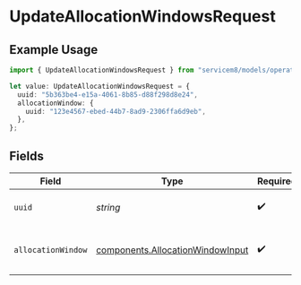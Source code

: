 # UpdateAllocationWindowsRequest

## Example Usage

```typescript
import { UpdateAllocationWindowsRequest } from "servicem8/models/operations";

let value: UpdateAllocationWindowsRequest = {
  uuid: "5b363be4-e15a-4061-8b85-d88f298d8e24",
  allocationWindow: {
    uuid: "123e4567-ebed-44b7-8ad9-2306ffa6d9eb",
  },
};
```

## Fields

| Field                                                                                | Type                                                                                 | Required                                                                             | Description                                                                          |
| ------------------------------------------------------------------------------------ | ------------------------------------------------------------------------------------ | ------------------------------------------------------------------------------------ | ------------------------------------------------------------------------------------ |
| `uuid`                                                                               | *string*                                                                             | :heavy_check_mark:                                                                   | UUID of the Allocation Window                                                        |
| `allocationWindow`                                                                   | [components.AllocationWindowInput](../../models/components/allocationwindowinput.md) | :heavy_check_mark:                                                                   | Allocation Window fields to update                                                   |